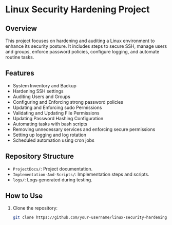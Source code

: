 # Linux Security Hardening Project

## Overview
This project focuses on hardening and auditing a Linux environment to enhance its security posture. It includes steps to secure SSH, manage users and groups, enforce password policies, configure logging, and automate routine tasks.

## Features
- System Inventory and Backup
- Hardening SSH settings
- Auditing Users and Groups
- Configuring and Enforcing strong password policies
- Updating and Enforcing sudo Permissions
- Validating and Updating File Permissions
- Updating Password Hashing Configuration
- Automating tasks with bash scripts
- Removing unnecessary services and enforcing secure permissions
- Setting up logging and log rotation
- Scheduled automation using cron jobs

## Repository Structure
- `ProjectDocs/`: Project documentation.
- `Implementation-And-Scripts/`: Implementation steps and scripts.
- `logs/`: Logs generated during testing.


## How to Use
1. Clone the repository:
   ```bash
   git clone https://github.com/your-username/linux-security-hardening-project.git

